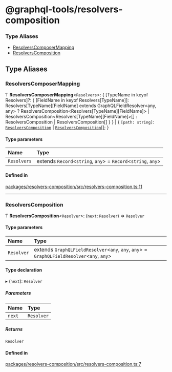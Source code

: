 # @graphql-tools/resolvers-composition

### Type Aliases

- [ResolversComposerMapping](resolvers_composition_src#resolverscomposermapping)
- [ResolversComposition](resolvers_composition_src#resolverscomposition)

## Type Aliases

### ResolversComposerMapping

Ƭ **ResolversComposerMapping**\<`Resolvers`>: \{ [TypeName in keyof Resolvers]?: \{ [FieldName in
keyof Resolvers[TypeName]]: Resolvers[TypeName][FieldName] extends GraphQLFieldResolver\<any, any> ?
ResolversComposition\<Resolvers[TypeName][FieldName]> \|
ResolversComposition\<Resolvers[TypeName][FieldName]>[] : ResolversComposition \|
ResolversComposition[] } } \| \{ `[path: string]`:
[`ResolversComposition`](resolvers_composition_src#resolverscomposition) \|
[`ResolversComposition`](resolvers_composition_src#resolverscomposition)[]; }

#### Type parameters

| Name        | Type                                                            |
| :---------- | :-------------------------------------------------------------- |
| `Resolvers` | extends `Record`\<`string`, `any`> = `Record`\<`string`, `any`> |

#### Defined in

[packages/resolvers-composition/src/resolvers-composition.ts:11](https://github.com/ardatan/graphql-tools/blob/master/packages/resolvers-composition/src/resolvers-composition.ts#L11)

---

### ResolversComposition

Ƭ **ResolversComposition**\<`Resolver`>: (`next`: `Resolver`) => `Resolver`

#### Type parameters

| Name       | Type                                                                                         |
| :--------- | :------------------------------------------------------------------------------------------- |
| `Resolver` | extends `GraphQLFieldResolver`\<`any`, `any`, `any`> = `GraphQLFieldResolver`\<`any`, `any`> |

#### Type declaration

▸ (`next`): `Resolver`

##### Parameters

| Name   | Type       |
| :----- | :--------- |
| `next` | `Resolver` |

##### Returns

`Resolver`

#### Defined in

[packages/resolvers-composition/src/resolvers-composition.ts:7](https://github.com/ardatan/graphql-tools/blob/master/packages/resolvers-composition/src/resolvers-composition.ts#L7)
